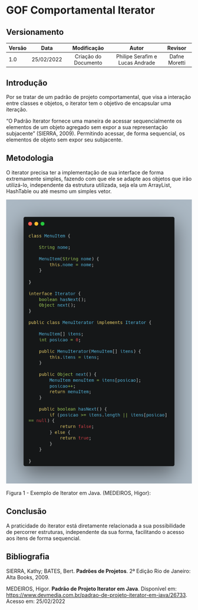 # GOF Comportamental Iterator

## Versionamento

| Versão |    Data    |     Modificação      | Autor | Revisor |
| ------ | :--------: | :------------------: | :---: | :-----: |
| 1.0    | 25/02/2022 | Criação do Documento |Philipe Serafim e Lucas Andrade| Dafne Moretti |

<!-- NÃO ESQUECER DE ADICIONAR AO "/_sidebar.md" -->

## Introdução

Por se tratar de um padrão de projeto comportamental, que visa a interação entre classes e objetos, o iterator tem o objetivo de encapsular uma iteração.

“O Padrão Iterator fornece uma maneira de acessar sequencialmente os elementos de um objeto agregado sem expor a sua representação subjacente” (SIERRA, 2009). Permitindo acessar, de forma sequencial, os elementos de objeto sem expor seu subjacente.

## Metodologia

O iterator precisa ter a implementação de sua interface de forma extremamente simples, fazendo com que ele se adapte aos objetos que irão utilizá-lo, independente da estrutura utilizada, seja ela um ArrayList, HashTable ou até mesmo um simples vetor. 

![Iterator em Java](../../assets/images/iterator.png)

<figcaption>Figura 1 - Exemplo de Iterator em Java. (MEDEIROS, Higor):</figcaption>

## Conclusão

A praticidade do iterator está diretamente relacionada a sua possibilidade de percorrer estruturas, independente da sua forma, facilitando o acesso aos itens de forma sequencial.

## Bibliografia

SIERRA, Kathy; BATES, Bert. **Padrões de Projetos**. 2ª Edição Rio de Janeiro: Alta Books, 2009.

MEDEIROS, Higor. **Padrão de Projeto Iterator em Java**. Disponível em: https://www.devmedia.com.br/padrao-de-projeto-iterator-em-java/26733. Acesso em: 25/02/2022